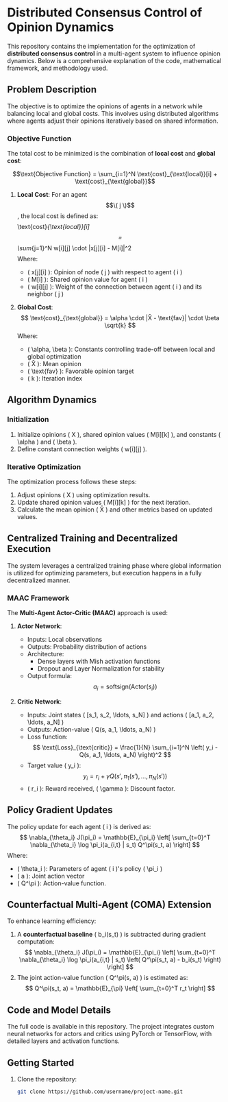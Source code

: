 # Distributed Consensus Control of Opinion Dynamics

This repository contains the implementation for the optimization of **distributed consensus control** in a multi-agent system to influence opinion dynamics. Below is a comprehensive explanation of the code, mathematical framework, and methodology used.

## Problem Description

The objective is to optimize the opinions of agents in a network while balancing local and global costs. This involves using distributed algorithms where agents adjust their opinions iteratively based on shared information.

### Objective Function

The total cost to be minimized is the combination of **local cost** and **global cost**:

$$\text{Objective Function} = \sum_{i=1}^N \text{cost}_{\text{local}}[i] + \text{cost}_{\text{global}}$$

1. **Local Cost**: 
   For an agent $$\( j \)$$, the local cost is defined as:
   $$
   $$\text{cost}_{\text{local}}[i]$$ = $$\sum_{j=1}^N w[i][j] \cdot |x[j][i] - M[i]|^2$$
   $$
   Where:
   - \( x[j][i] \): Opinion of node \( j \) with respect to agent \( i \)
   - \( M[i] \): Shared opinion value for agent \( i \)
   - \( w[i][j] \): Weight of the connection between agent \( i \) and its neighbor \( j \)

2. **Global Cost**:
   $$
   \text{cost}_{\text{global}} = \alpha \cdot |X̄ - \text{fav}| \cdot \beta \sqrt{k}
   $$
   Where:
   - \( \alpha, \beta \): Constants controlling trade-off between local and global optimization
   - \( X̄ \): Mean opinion
   - \( \text{fav} \): Favorable opinion target
   - \( k \): Iteration index

## Algorithm Dynamics

### Initialization
1. Initialize opinions \( X \), shared opinion values \( M[i][k] \), and constants \( \alpha \) and \( \beta \).
2. Define constant connection weights \( w[i][j] \).

### Iterative Optimization
The optimization process follows these steps:
1. Adjust opinions \( X \) using optimization results.
2. Update shared opinion values \( M[i][k] \) for the next iteration.
3. Calculate the mean opinion \( X̄ \) and other metrics based on updated values.

## Centralized Training and Decentralized Execution

The system leverages a centralized training phase where global information is utilized for optimizing parameters, but execution happens in a fully decentralized manner.

### MAAC Framework
The **Multi-Agent Actor-Critic (MAAC)** approach is used:
1. **Actor Network**:
   - Inputs: Local observations
   - Outputs: Probability distribution of actions
   - Architecture:
     - Dense layers with Mish activation functions
     - Dropout and Layer Normalization for stability
   - Output formula:
     $$
     a_i = \text{softsign}(\text{Actor}(s_i))
     $$

2. **Critic Network**:
   - Inputs: Joint states \( [s_1, s_2, \ldots, s_N] \) and actions \( [a_1, a_2, \ldots, a_N] \)
   - Outputs: Action-value \( Q(s, a_1, \ldots, a_N) \)
   - Loss function:
     $$
     \text{Loss}_{\text{critic}} = \frac{1}{N} \sum_{i=1}^N \left( y_i - Q(s, a_1, \ldots, a_N) \right)^2
     $$
   - Target value \( y_i \):
     $$
     y_i = r_i + \gamma Q(s', \pi_1(s'), \ldots, \pi_N(s'))
     $$
   - \( r_i \): Reward received, \( \gamma \): Discount factor.

## Policy Gradient Updates

The policy update for each agent \( i \) is derived as:
$$
\nabla_{\theta_i} J(\pi_i) = \mathbb{E}_{\pi_i} \left[ \sum_{t=0}^T \nabla_{\theta_i} \log \pi_i(a_{i,t} | s_t) Q^\pi(s_t, a) \right]
$$
Where:
- \( \theta_i \): Parameters of agent \( i \)'s policy \( \pi_i \)
- \( a \): Joint action vector
- \( Q^\pi \): Action-value function.

## Counterfactual Multi-Agent (COMA) Extension

To enhance learning efficiency:
1. A **counterfactual baseline** \( b_i(s_t) \) is subtracted during gradient computation:
   $$
   \nabla_{\theta_i} J(\pi_i) = \mathbb{E}_{\pi_i} \left[ \sum_{t=0}^T \nabla_{\theta_i} \log \pi_i(a_{i,t} | s_t) \left( Q^\pi(s_t, a) - b_i(s_t) \right) \right]
   $$
2. The joint action-value function \( Q^\pi(s, a) \) is estimated as:
   $$
   Q^\pi(s_t, a) = \mathbb{E}_{\pi} \left[ \sum_{t=0}^T r_t \right]
   $$

## Code and Model Details

The full code is available in this repository. The project integrates custom neural networks for actors and critics using PyTorch or TensorFlow, with detailed layers and activation functions.

## Getting Started

1. Clone the repository:
   ```bash
   git clone https://github.com/username/project-name.git
